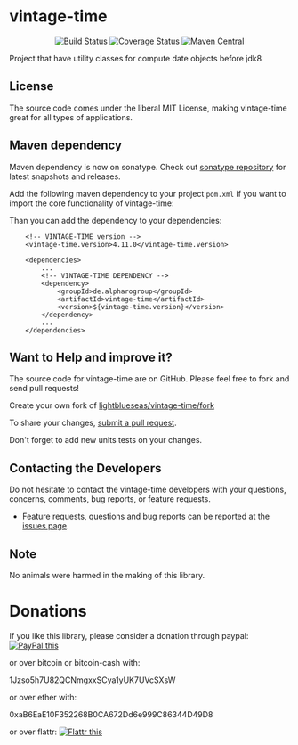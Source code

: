# vintage-time

<div align="center">

[![Build Status](https://travis-ci.org/lightblueseas/vintage-time.svg?branch=master)](https://travis-ci.org/lightblueseas/vintage-time)
[![Coverage Status](https://coveralls.io/repos/github/lightblueseas/vintage-time/badge.svg?branch=develop)](https://coveralls.io/github/lightblueseas/vintage-time?branch=develop)
[![Maven Central](https://maven-badges.herokuapp.com/maven-central/de.alpharogroup/vintage-time/badge.svg)](https://maven-badges.herokuapp.com/maven-central/de.alpharogroup/vintage-time)

</div>

Project that have utility classes for compute date objects before jdk8

## License

The source code comes under the liberal MIT License, making vintage-time great for all types of applications.

## Maven dependency

Maven dependency is now on sonatype.
Check out [sonatype repository](https://oss.sonatype.org/index.html#nexus-search;gav~de.alpharogroup~vintage-time~~~) for latest snapshots and releases.

Add the following maven dependency to your project `pom.xml` if you want to import the core functionality of vintage-time:

Than you can add the dependency to your dependencies:

		<!-- VINTAGE-TIME version -->
		<vintage-time.version>4.11.0</vintage-time.version>

		<dependencies>
			...
			<!-- VINTAGE-TIME DEPENDENCY -->
			<dependency>
				<groupId>de.alpharogroup</groupId>
				<artifactId>vintage-time</artifactId>
				<version>${vintage-time.version}</version>
			</dependency>
			...
		</dependencies>


## Want to Help and improve it? ###

The source code for vintage-time are on GitHub. Please feel free to fork and send pull requests!

Create your own fork of [lightblueseas/vintage-time/fork](https://github.com/lightblueseas/vintage-time/fork)

To share your changes, [submit a pull request](https://github.com/lightblueseas/vintage-time/pull/new/develop).

Don't forget to add new units tests on your changes.

## Contacting the Developers

Do not hesitate to contact the vintage-time developers with your questions, concerns, comments, bug reports, or feature requests.
- Feature requests, questions and bug reports can be reported at the [issues page](https://github.com/lightblueseas/vintage-time/issues).

## Note

No animals were harmed in the making of this library.

# Donations

If you like this library, please consider a donation through paypal: <a href="https://www.paypal.com/cgi-bin/webscr?cmd=_s-xclick&hosted_button_id=B37J9DZF6G9ZC" target="_blank">
<img src="https://www.paypalobjects.com/en_US/GB/i/btn/btn_donateCC_LG.gif" alt="PayPal this" title="PayPal – The safer, easier way to pay online!" border="0" />
</a>

or over bitcoin or bitcoin-cash with:

1Jzso5h7U82QCNmgxxSCya1yUK7UVcSXsW

or over ether with:

0xaB6EaE10F352268B0CA672Dd6e999C86344D49D8

or over flattr: 
<a href="https://flattr.com/submit/auto?user_id=astrapi69&url=https://github.com/lightblueseas/vintage-time" target="_blank">
<img src="http://api.flattr.com/button/flattr-badge-large.png" alt="Flattr this" title="Flattr this" border="0" />
</a>

